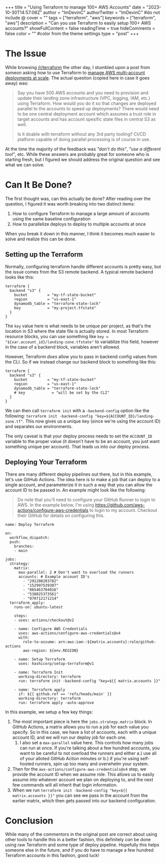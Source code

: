 +++
title = "Using Terraform to manage 100+ AWS Accounts"
date = "2023-10-30T14:57:06Z"
author = "ImDevinC"
authorTwitter = "ImDevinC" #do not include @
cover = ""
tags = ["terraform", "aws"]
keywords = ["terraform", "aws"]
description = "Can you use Terraform to easily setup 100+ AWS accounts?"
showFullContent = false
readingTime = true
hideComments = false
color = "" #color from the theme settings
type = "post"
+++
# The Issue
While browsing [/r/terraform](https://reddit.com/r/terraform) the other day, I stumbled upon a post from someon asking how to use Terraform to [manage AWS multi-account deployments at scale](https://www.reddit.com/r/Terraform/comments/17iz4ph/aws_multiaccount_deployments_at_scale/). The actual question (copied here in case it goes away) was:
> Say you have 500 AWS accounts and you need to provision and update their landing zone infrastructure (VPC, logging, IAM, etc.) using Terraform. How would you do it so that changes are deployed parallel to the accounts to speed up deployments? There would need to be one central deployment account which assumes a trust role in target accounts and has account spesific state files in central S3 as well.  
> 
> Is it doable with terraform without any 3rd party tooling? CI/CD platform capable of doing parallel processing is of course in use.
> 
At the time the majority of the feedback was _"don't do this"_, _"use a different tool"_, etc. While these answers are probably great for someone who is starting fresh, but I figured we should address the original question and see what we can solve.

# Can It Be Done?
The first thought was, can this actually be done? After reading over the question, I figured it was worth breaking into two distinct items:

1. How to configure Terraform to manage a large amount of accounts using the same baseline configuration
2. How to parallelize deploys to deploy to multiple accounts at once

When you break it down in this manner, I think it becomes much easier to solve and realize this can be done.

## Setting up the Terraform
Normally, configuring terraform handle different accounts is pretty easy, but the issue comes from the S3 remote backend. A typical remote backend looks like this:
```
terraform {
  backend "s3" {
    bucket         = "my-tf-state-bucket"
    region         = "us-east-1"
    dynamodb_table = "terraform-state-lock"
    key            = "my-project.tfstate"
  }
}
```
The `key` value here is what needs to be unique per project, as that's the location in S3 where the state file is actually stored.
In most Terraform resource blocks, you can use something like `key = "${var.account_id}/landing-zone.tfstate"` to variablize this field, however in the case of a backend block, variables aren't allowed.

However, Terraform _does_ allow you to pass in backend config values from the CLI. So if we instead change our backend block to something like this:
```
terraform {
  backend "s3" {
    bucket         = "my-tf-state-bucket"
    region         = "us-east-1"
    dynamodb_table = "terraform-state-lock"
    # key            = "will be set by the CLI"
  }
}
```
We can then call `terraform init` with a `-backend-config` option like the following:
`terraform init -backend-config "key=${ACCOUNT_ID}/landing-zone.tf"`. This now gives us a unique key (since we're using the account ID) and separates our environments.

The only caveat is that your deploy process needs to set the `ACCOUNT_ID` variable to the proper value (it doesn't have to be an account, you just want something unique per account). That leads us into our deploy process.

## Deploying Your Terraform
There are many different deploy pipelines out there, but in this example, let's use GitHub Actions.
The idea here is to make a job that can deploy to a single account, and parameterize it in such a way that you can allow the account ID to be passed in. An example might look like the following:
> Do note that you'll need to configure your GitHub Runner to login to AWS. In the example below, I'm using https://github.com/aws-actions/configure-aws-credentials to login to my account. Checkout their GitHub for details on configuring this.

```
name: Deploy Terraform

on:
  workflow_dispatch:
  push:
    branches:
    - main
    
jobs:
  strategy:
    matrix:
      max-parallel: 2 # Don't want to overload the runners
      accounts: # Example account ID's
        - "291208203782"
        - "152997539387"
        - "865463704016"
        - "538025373561"
        - "070712171214"
  terraform_apply:
    runs-on: ubuntu-latest

    steps:
    - uses: actions/checkout@v2

    - name: Configure AWS Credentials
      uses: aws-actions/configure-aws-credentials@v4
      with:
        role-to-assume: arn:aws:iam::${matrix.accounts}:role/github-actions
        aws-region: ${env.REGION}

    - name: Setup Terraform
      uses: hashicorp/setup-terraform@v1

    - name: Terraform Init
      working-directory: terraform
      run: terraform init -backend-config "key=${{ matrix.accounts }}"

    - name: Terraform apply
      if: ${{ github.ref == 'refs/heads/main' }}
      working-directory: terraform
      run: terraform apply -auto-approve
```

In this example, we setup a few key things:
1. The most important piece is here the `jobs.strategy.matrix` block. In GitHub Actions, a matrix allows you to run a job for each value you specify. So in this case, we have a list of accounts, each with a unique account ID, and we will run our deploy job for each one.
   1. I also set a `max-parallel` value here. This controls how many jobs can run at once. If you're talking about a few hundred accounts, you want to be careful to not overload the runners and either a.) use all of your alloted GitHub Action minutes or b.) if you're using self-hosted runners, spin up too many and overwhelm your system.
2. Then for the `aws-actions/configure-aws-credentials@v4` step, we provide the account ID when we assume role. This allows us to easily assume into whatever account we plan on deploying to, and the next few commands will all inherit that login information.
3. When we run `terraform init -backend-config "key=${{ matrix.accounts }}"` you can see we pass in the account from the earlier matrix, which then gets passed into our backend configuration.

# Conclusion
While many of the commentors in the original post are correct about using other tools to handle this in a better fashion, this definitely _can_ be done using raw Terraform and some type of deploy pipeline.
Hopefully this helps someone else in the future, and if you do have to manage a few hundred Terraform accounts in this fashion, good luck!
